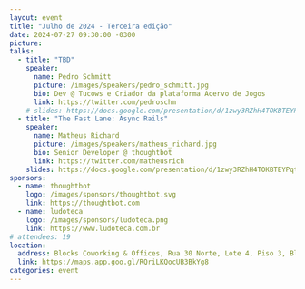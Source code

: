 ```yaml
---
layout: event
title: "Julho de 2024 - Terceira edição"
date: 2024-07-27 09:30:00 -0300
picture:
talks:
  - title: "TBD"
    speaker:
      name: Pedro Schmitt
      picture: /images/speakers/pedro_schmitt.jpg
      bio: Dev @ Tucows e Criador da plataforma Acervo de Jogos
      link: https://twitter.com/pedroschm
    # slides: https://docs.google.com/presentation/d/1zwy3RZhH4TOKBTEYPqtaK2Bl_d8bcIc9VhKr9t9lasw/edit?usp=sharing
  - title: "The Fast Lane: Async Rails"
    speaker:
      name: Matheus Richard
      picture: /images/speakers/matheus_richard.jpg
      bio: Senior Developer @ thoughtbot
      link: https://twitter.com/matheusrich
    slides: https://docs.google.com/presentation/d/1zwy3RZhH4TOKBTEYPqtaK2Bl_d8bcIc9VhKr9t9lasw/edit?usp=sharing
sponsors:
  - name: thoughtbot
    logo: /images/sponsors/thoughtbot.svg
    link: https://thoughtbot.com
  - name: ludoteca
    logo: /images/sponsors/ludoteca.png
    link: https://www.ludoteca.com.br
# attendees: 19
location:
  address: Blocks Coworking & Offices, Rua 30 Norte, Lote 4, Piso 3, Bloco A Ed. Cosmopolitan, Águas Claras
  link: https://maps.app.goo.gl/RQriLKQocUB3BkYg8
categories: event
---
```

